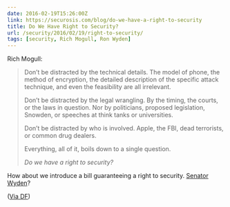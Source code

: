 ```yaml
--- 
date: 2016-02-19T15:26:00Z
link: https://securosis.com/blog/do-we-have-a-right-to-security
title: Do We Have Right to Security?
url: /security/2016/02/19/right-to-security/
tags: [security, Rich Mogull, Ron Wyden]
---
```


Rich Mogull:

> Don’t be distracted by the technical details. The model of phone, the method
> of encryption, the detailed description of the specific attack technique,
> and even the feasibility are all irrelevant.
> 
> Don’t be distracted by the legal wrangling. By the timing, the courts, or
> the laws in question. Nor by politicians, proposed legislation, Snowden, or
> speeches at think tanks or universities.
> 
> Don’t be distracted by who is involved. Apple, the FBI, dead terrorists, or
> common drug dealers.
> 
> Everything, all of it, boils down to a single question.
> 
> *Do we have a right to security?*

How about we introduce a bill guaranteeing a right to security. [Senator Wyden](https://twitter.com/theory/status/700823603122540544)?

([Via DF](http://daringfireball.net/linked/2016/02/19/right-to-security))

